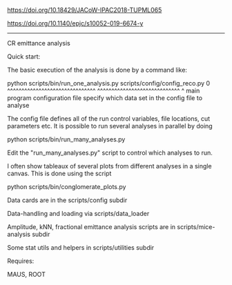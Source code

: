 
https://doi.org/10.18429/JACoW-IPAC2018-TUPML065

https://doi.org/10.1140/epjc/s10052-019-6674-y 

----------------------

CR emittance analysis

Quick start:

The basic execution of the analysis is done by a command like:

python scripts/bin/run_one_analysis.py scripts/config/config_reco.py 0
       ^^^^^^^^^^^^^^^^^^^^^^^^^^^^^^^ ^^^^^^^^^^^^^^^^^^^^^^^^^^^^^ ^
       main program                    configuration file            specify which data set in
                                                                     the config file to analyse

The config file defines all of the run control variables, file locations, cut
parameters etc. It is possible to run several analyses in parallel by doing

python scripts/bin/run_many_analyses.py

Edit the "run_many_analyses.py" script to control which analyses to run. 

I often show tableaux of several plots from different analyses in a single 
canvas. This is done using the script

python scripts/bin/conglomerate_plots.py

Data cards are in the scripts/config subdir

Data-handling and loading via scripts/data_loader

Amplitude, kNN, fractional emittance analysis scripts are in scripts/mice-analysis subdir

Some stat utils and helpers in scripts/utilities subdir


Requires:

MAUS, ROOT

